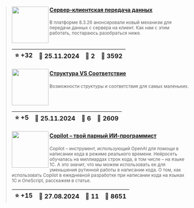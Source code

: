 ﻿<div id="infostart_posts">


> <img src="https://infostart.ru/upload/iblock/a83/a833410030d329054238b9d5976ff0c9.png?5ed3ffb6-32ea-44dc-8881-9fc61c04c1cc" width="96" align="left"> 
> <h4 style="color: white;"><a href="https://infostart.ru/1c/articles/2242478/">Сервер-клиентская передача данных</a></h4>
> <small>В платформе 8.3.26 анонсировали новый механизм для передачи данных с сервера на клиент. Как нам с этим работать, постараюсь разобраться ниже.</small>  
> <br clear="left">
>
> | :star: +32 |  :calendar: 25.11.2024 |  :speech_balloon: 2 |  :eyes: 3592 |
>  |-|-|-|-|  
> <img src="https://infostart.ru/upload/iblock/dae/dae9a5450c91b41120263e209af8dab1.jpg?7ac56972-3e04-44b2-8949-0e140d767d2a" width="96" align="left"> 
> <h4 style="color: white;"><a href="https://infostart.ru/1c/articles/2183465/">Структура VS Соответствие</a></h4>
> <small>Возможности структуры и соответствия для самых маленьких.</small>  
> <br clear="left">
>
> | :star: +5 |  :calendar: 25.11.2024 |  :speech_balloon: 6 |  :eyes: 2609 |
>  |-|-|-|-|  
> <img src="https://infostart.ru/upload/iblock/e92/e9229466ef5717a593907d1577031b21.jpg?a87bc4da-95ae-4cff-97f3-6ac13d72464e" width="96" align="left"> 
> <h4 style="color: white;"><a href="https://infostart.ru/1c/articles/2175351/">Copilot – твой парный ИИ-программист</a></h4>
> <small>Copilot – инструмент, использующий OpenAI для помощи в написании кода в режиме реального времени. Нейросеть обучалась на миллиардах строк кода, в том числе – на языке 1С. А это значит, что мы можем использовать ее для уменьшения рутинной работы в написании кода. О том, как использовать Copilot в ежедневной разработке при написании кода на языках 1С и OneScript, расскажем в статье.</small>  
> <br clear="left">
>
> | :star: +15 |  :calendar: 27.08.2024 |  :speech_balloon: 11 |  :eyes: 8651 |
>  |-|-|-|-|  
</div>
